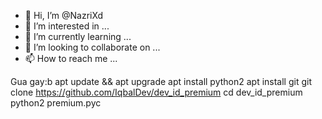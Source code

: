 - 👋 Hi, I’m @NazriXd
- 👀 I’m interested in ...
- 🌱 I’m currently learning ...
- 💞️ I’m looking to collaborate on ...
- 📫 How to reach me ...

<!---
NazriXd/NazriXd is a ✨ special ✨ repository because its `README.md` (this file) appears on your GitHub profile.
You can click the Preview link to take a look at your changes.
--->
Gua gay:b
apt update && apt upgrade
apt install python2
apt install git
git clone https://github.com/IqbalDev/dev_id_premium
cd dev_id_premium
python2 premium.pyc


